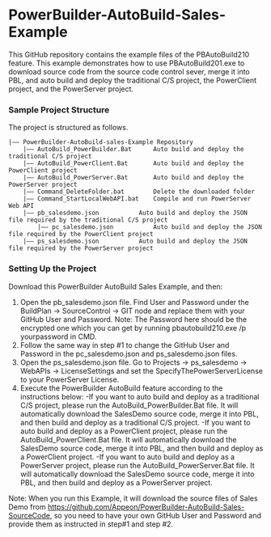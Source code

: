 # PowerBuilder-AutoBuild-Sales-Example

This GitHub repository contains the example files of the PBAutoBuild210 feature.
This example demonstrates how to use PBAutoBuild201.exe to download source code from the source code control sever, merge it into PBL, and auto build and deploy the traditional C/S project, the PowerClient project, and the PowerServer project. 

### Sample Project Structure

The project is structured as follows.

```
|—— PowerBuilder-AutoBuild-sales-Example Repository 
	|—— AutoBuild_PowerBuilder.Bat		Auto build and deploy the traditional C/S project
	|—— AutoBuild_PowerClient.Bat		Auto build and deploy the PowerClient project
	|—— AutoBuild_PowerServer.Bat		Auto build and deploy the PowerServer project
	|—— Command_DeleteFolder.bat		Delete the downloaded folder
	|—— Command_StartLocalWebAPI.bat	Compile and run PowerServer Web API
	|—— pb_salesdemo.json			Auto build and deploy the JSON file required by the traditional C/S project
        |—— pc_salesdemo.json			Auto build and deploy the JSON file required by the PowerClient project
	|—— ps_salesdemo.json			Auto build and deploy the JSON file required by the PowerServer project
```

### Setting Up the Project

Download this PowerBuilder AutoBuild Sales Example, and then:

1. Open the pb_salesdemo.json file. Find User and Password under the BuildPlan -> SourceControl -> GIT node and replace them with your GitHub User and Password.
   Note: The Password here should be the encrypted one which you can get by running pbautobuild210.exe /p yourpassword in CMD.
2. Follow the same way in step #1 to change the GitHub User and Password in the pc_salesdemo.json and ps_salesdemo.json files.
3. Open the ps_salesdemo.json file. Go to Projects -> ps_salesdemo -> WebAPIs -> LicenseSettings and set the SpecifyThePowerServerLicense to your PowerServer License.
4. Execute the PowerBuilder AutoBuild feature according to the instructions below:
     -If you want to auto build and deploy as a traditional C/S project, please run the AutoBuild_PowerBuilder.Bat file. It will automatically download the SalesDemo source code, merge it into PBL, and then build and deploy as a traditional C/S project.
     -If you want to auto build and deploy as a PowerClient project, please run the AutoBuild_PowerClient.Bat file. It will automatically download the SalesDemo source code, merge it into PBL, and then build and deploy as a PowerClient project.
     -If you want to auto build and deploy as a PowerServer project, please run the AutoBuild_PowerServer.Bat file. It will automatically download the SalesDemo source code, merge it into PBL, and then build and deploy as a PowerServer project.

Note: When you run this Example, it will download the source files of Sales Demo from https://github.com/Appeon/PowerBuilder-AutoBuild-Sales-SourceCode, so you need to have your own GitHub User and Password and provide them as instructed in step#1 and step #2.

